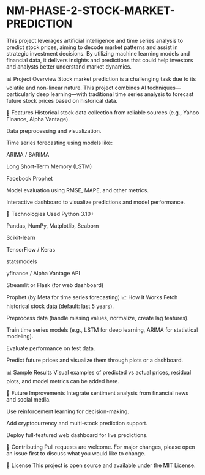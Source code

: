 # NM-PHASE-2-STOCK-MARKET-PREDICTION
This project leverages artificial intelligence and time series analysis to predict stock prices, aiming to decode market patterns and assist in strategic investment decisions. By utilizing machine learning models and financial data, it delivers insights and predictions that could help investors and analysts better understand market dynamics.

📊 Project Overview
Stock market prediction is a challenging task due to its volatile and non-linear nature. This project combines AI techniques—particularly deep learning—with traditional time series analysis to forecast future stock prices based on historical data.

🚀 Features
Historical stock data collection from reliable sources (e.g., Yahoo Finance, Alpha Vantage).

Data preprocessing and visualization.

Time series forecasting using models like:

ARIMA / SARIMA

Long Short-Term Memory (LSTM)

Facebook Prophet

Model evaluation using RMSE, MAPE, and other metrics.

Interactive dashboard to visualize predictions and model performance.

🧠 Technologies Used
Python 3.10+

Pandas, NumPy, Matplotlib, Seaborn

Scikit-learn

TensorFlow / Keras

statsmodels

yfinance / Alpha Vantage API

Streamlit or Flask (for web dashboard)

Prophet (by Meta for time series forecasting)
📈 How It Works
Fetch historical stock data (default: last 5 years).

Preprocess data (handle missing values, normalize, create lag features).

Train time series models (e.g., LSTM for deep learning, ARIMA for statistical modeling).

Evaluate performance on test data.

Predict future prices and visualize them through plots or a dashboard.

📊 Sample Results
Visual examples of predicted vs actual prices, residual plots, and model metrics can be added here.

📌 Future Improvements
Integrate sentiment analysis from financial news and social media.

Use reinforcement learning for decision-making.

Add cryptocurrency and multi-stock prediction support.

Deploy full-featured web dashboard for live predictions.

🤝 Contributing
Pull requests are welcome. For major changes, please open an issue first to discuss what you would like to change.

📜 License
This project is open source and available under the MIT License.
